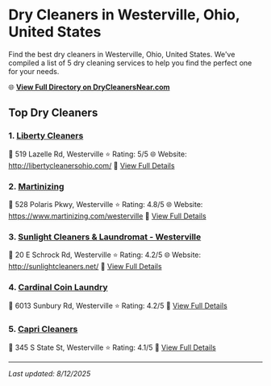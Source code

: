 # Dry Cleaners in Westerville, Ohio, United States

Find the best dry cleaners in Westerville, Ohio, United States. We've compiled a list of 5 dry cleaning services to help you find the perfect one for your needs.

🌐 **[View Full Directory on DryCleanersNear.com](https://drycleanersnear.com/city/US/Ohio/Westerville)**

## Top Dry Cleaners

### 1. [Liberty Cleaners](https://drycleanersnear.com/dryCleaner/689aa0a52abe37ea0a6566d8/liberty-cleaners)
📍 519 Lazelle Rd, Westerville
⭐ Rating: 5/5
🌐 Website: http://libertycleanersohio.com/
🔗 [View Full Details](https://drycleanersnear.com/dryCleaner/689aa0a52abe37ea0a6566d8/liberty-cleaners)

### 2. [Martinizing](https://drycleanersnear.com/dryCleaner/689aa0742abe37ea0a65644f/martinizing)
📍 528 Polaris Pkwy, Westerville
⭐ Rating: 4.8/5
🌐 Website: https://www.martinizing.com/westerville
🔗 [View Full Details](https://drycleanersnear.com/dryCleaner/689aa0742abe37ea0a65644f/martinizing)

### 3. [Sunlight Cleaners & Laundromat - Westerville](https://drycleanersnear.com/dryCleaner/689aa02f2abe37ea0a6560be/sunlight-cleaners-laundromat-westerville)
📍 20 E Schrock Rd, Westerville
⭐ Rating: 4.2/5
🌐 Website: http://sunlightcleaners.net/
🔗 [View Full Details](https://drycleanersnear.com/dryCleaner/689aa02f2abe37ea0a6560be/sunlight-cleaners-laundromat-westerville)

### 4. [Cardinal Coin Laundry](https://drycleanersnear.com/dryCleaner/689aa0d62abe37ea0a65688f/cardinal-coin-laundry)
📍 6013 Sunbury Rd, Westerville
⭐ Rating: 4.2/5
🔗 [View Full Details](https://drycleanersnear.com/dryCleaner/689aa0d62abe37ea0a65688f/cardinal-coin-laundry)

### 5. [Capri Cleaners](https://drycleanersnear.com/dryCleaner/689aa05b2abe37ea0a656352/capri-cleaners)
📍 345 S State St, Westerville
⭐ Rating: 4.1/5
🔗 [View Full Details](https://drycleanersnear.com/dryCleaner/689aa05b2abe37ea0a656352/capri-cleaners)


---

*Last updated: 8/12/2025*
